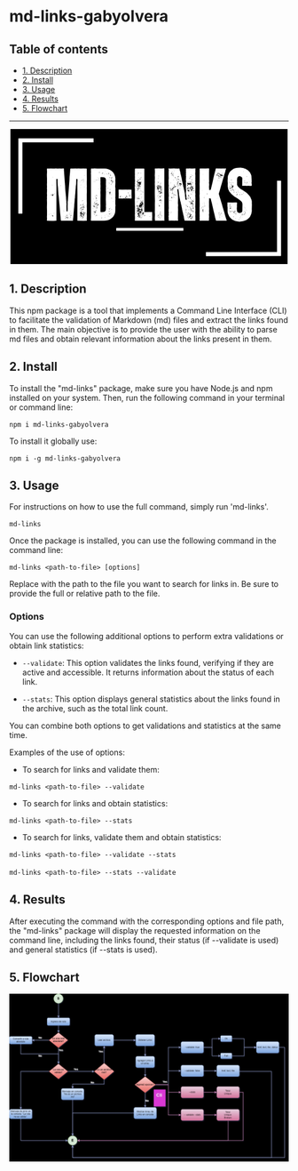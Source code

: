 # md-links-gabyolvera

## Table of contents

* [1. Description](#1-description)
* [2. Install](#2-install)
* [3. Usage](#3-usage)
* [4. Results](#4-results)
* [5. Flowchart](#5-flowchart)

***
<p align="center">
  <img src="./md-.png" alt="md-links">
</p>

## 1. Description

This npm package is a tool that implements a Command Line Interface (CLI) to facilitate the validation of Markdown (md) files and extract the links found in them. The main objective is to provide the user with the ability to parse md files and obtain relevant information about the links present in them.
## 2. Install

To install the "md-links" package, make sure you have Node.js and npm installed on your system. Then, run the following command in your terminal or command line:

```
npm i md-links-gabyolvera
```

To install it globally use:

```
npm i -g md-links-gabyolvera
```
## 3. Usage

For instructions on how to use the full command, simply run 'md-links'.

```
md-links
```

Once the package is installed, you can use the following command in the command line:

```
md-links <path-to-file> [options]
```

Replace <path-to-file> with the path to the file you want to search for links in. Be sure to provide the full or relative path to the file.

### Options

You can use the following additional options to perform extra validations or obtain link statistics:

* `--validate`: This option validates the links found, verifying if they are active and accessible. It returns information about the status of each link.

* `--stats`: This option displays general statistics about the links found in the archive, such as the total link count.

You can combine both options to get validations and statistics at the same time.

Examples of the use of options:

* To search for links and validate them:
```
md-links <path-to-file> --validate
```

* To search for links and obtain statistics:
```
md-links <path-to-file> --stats
```

* To search for links, validate them and obtain statistics:
```
md-links <path-to-file> --validate --stats

md-links <path-to-file> --stats --validate
```

## 4. Results

After executing the command with the corresponding options and file path, the "md-links" package will display the requested information on the command line, including the links found, their status (if --validate is used) and general statistics (if --stats is used).

## 5. Flowchart

![Flowchart](./flujograma.png)
